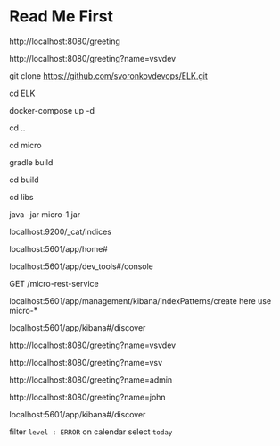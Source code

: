 # Read Me First


http://localhost:8080/greeting

http://localhost:8080/greeting?name=vsvdev

git clone https://github.com/svoronkovdevops/ELK.git

cd ELK

docker-compose up -d

cd ..

cd micro

gradle build

cd build

cd libs

java -jar micro-1.jar

localhost:9200/_cat/indices

localhost:5601/app/home#

localhost:5601/app/dev_tools#/console

GET /micro-rest-service

localhost:5601/app/management/kibana/indexPatterns/create
here use micro-*

localhost:5601/app/kibana#/discover

http://localhost:8080/greeting?name=vsvdev

http://localhost:8080/greeting?name=vsv

http://localhost:8080/greeting?name=admin

http://localhost:8080/greeting?name=john

localhost:5601/app/kibana#/discover

filter `level : ERROR` on calendar select `today`

